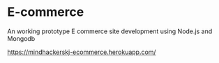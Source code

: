 # E-commerce
An working prototype E commerce site development using Node.js and Mongodb

https://mindhackerskj-ecommerce.herokuapp.com/
